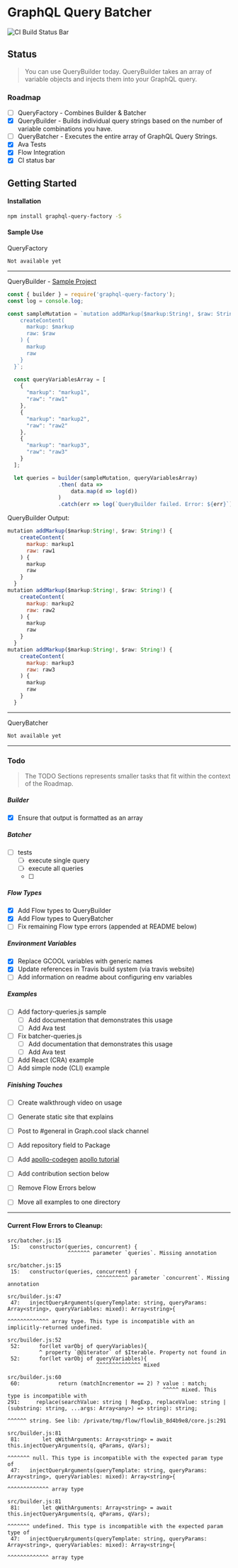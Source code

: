 # GraphQL Query Batcher
![CI Build Status Bar](https://travis-ci.org/alechp/graphql-query-factory.svg?branch=flow)

## Status
> You can use QueryBuilder today. QueryBuilder takes an array of variable objects and injects them into your GraphQL query.


### Roadmap
* [ ] QueryFactory - Combines Builder & Batcher
* [x] QueryBuilder - Builds individual query strings based on the number of variable combinations you have.
* [ ] QueryBatcher - Executes the entire array of GraphQL Query Strings.
* [x] Ava Tests
* [x] Flow Integration
* [x] CI status bar

## Getting Started
#### Installation
```bash
npm install graphql-query-factory -S
```

#### Sample Use
QueryFactory
```js
Not available yet
```
--------------------------------

QueryBuilder - [Sample Project](https://github.com/alechp/graphql-query-factory/tree/master/graphql-query-factory-test-project)
```js
const { builder } = require('graphql-query-factory');
const log = console.log;

const sampleMutation = `mutation addMarkup($markup:String!, $raw: String!) {
    createContent(
      markup: $markup
      raw: $raw
    ) {
      markup
      raw
    }
  }`;

  const queryVariablesArray = [
    {
      "markup": "markup1",
      "raw": "raw1"
    },
    {
      "markup": "markup2",
      "raw": "raw2"
    },
    {
      "markup": "markup3",
      "raw": "raw3"
    }
  ];

  let queries = builder(sampleMutation, queryVariablesArray)
                .then( data =>
                    data.map(d => log(d))
                )
                .catch(err => log(`QueryBuilder failed. Error: ${err}`));

```
QueryBuilder Output:
```js
mutation addMarkup($markup:String!, $raw: String!) {
    createContent(
      markup: markup1
      raw: raw1
    ) {
      markup
      raw
    }
  }
mutation addMarkup($markup:String!, $raw: String!) {
    createContent(
      markup: markup2
      raw: raw2
    ) {
      markup
      raw
    }
  }
mutation addMarkup($markup:String!, $raw: String!) {
    createContent(
      markup: markup3
      raw: raw3
    ) {
      markup
      raw
    }
  }
```
--------------------------------

QueryBatcher
```js
Not available yet
```

--------------------------------

### Todo
> The TODO Sections represents smaller tasks that fit within the context of the Roadmap.

##### Builder
* [x] Ensure that output is formatted as an array

##### Batcher
* [ ] tests
  * [ ] execute single query
  * [ ] execute all queries
  * [ ]
##### Flow Types
* [x] Add Flow types to QueryBuilder
* [x] Add Flow types to QueryBatcher
* [ ] Fix remaining Flow type errors (appended at README below)

##### Environment Variables
* [x] Replace GCOOL variables with generic names
* [x] Update references in Travis build system (via travis website)
* [ ] Add information on readme about configuring env variables

##### Examples
* [ ] Add factory-queries.js sample
  * [ ] Add documentation that demonstrates this usage
  * [ ] Add Ava test
* [ ] Fix batcher-queries.js
  * [ ] Add documentation that demonstrates this usage
  * [ ] Add Ava test
* [ ] Add React (CRA) example
* [ ] Add simple node (CLI) example

##### Finishing Touches
* [ ] Create walkthrough video on usage
* [ ] Generate static site that explains
* [ ] Post to #general in Graph.cool slack channel
* [ ] Add repository field to Package
* [ ] Add [apollo-codegen](https://github.com/apollographql/apollo-codegen) [apollo tutorial](http://dev.apollodata.com/react/using-with-types.html)
* [ ] Add contribution section below
* [ ] Remove Flow Errors below
* [ ] Move all examples to one directory


-----------------------

#### Current Flow Errors to Cleanup:
```
src/batcher.js:15
 15:   constructor(queries, concurrent) {
                   ^^^^^^^ parameter `queries`. Missing annotation

src/batcher.js:15
 15:   constructor(queries, concurrent) {
                            ^^^^^^^^^^ parameter `concurrent`. Missing annotation

src/builder.js:47
 47:   injectQueryArguments(queryTemplate: string, queryParams: Array<string>, queryVariables: mixed): Array<string>{
                                                                                                       ^^^^^^^^^^^^^ array type. This type is incompatible with an implicitly-returned undefined.

src/builder.js:52
 52:      for(let varObj of queryVariables){
          ^ property `@@iterator` of $Iterable. Property not found in
 52:      for(let varObj of queryVariables){
                            ^^^^^^^^^^^^^^ mixed

src/builder.js:60
 60:            return (matchIncrementor == 2) ? value : match;
                                                 ^^^^^ mixed. This type is incompatible with
291:     replace(searchValue: string | RegExp, replaceValue: string | (substring: string, ...args: Array<any>) => string): string;
                                                                                                                  ^^^^^^ string. See lib: /private/tmp/flow/flowlib_8d4b9e8/core.js:291

src/builder.js:81
 81:       let qWithArguments: Array<string> = await this.injectQueryArguments(q, qParams, qVars);
                                                                                  ^^^^^^^ null. This type is incompatible with the expected param type of
 47:   injectQueryArguments(queryTemplate: string, queryParams: Array<string>, queryVariables: mixed): Array<string>{
                                                                ^^^^^^^^^^^^^ array type

src/builder.js:81
 81:       let qWithArguments: Array<string> = await this.injectQueryArguments(q, qParams, qVars);
                                                                                  ^^^^^^^ undefined. This type is incompatible with the expected param type of
 47:   injectQueryArguments(queryTemplate: string, queryParams: Array<string>, queryVariables: mixed): Array<string>{
                                                                ^^^^^^^^^^^^^ array type
```
